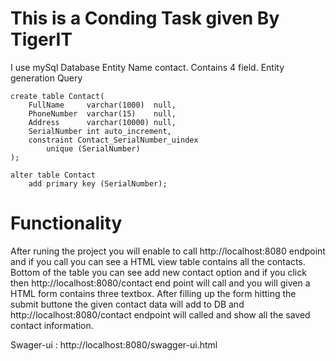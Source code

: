 # This is a Conding Task given By TigerIT
I use mySql Database
Entity Name contact. Contains 4 field.
Entity generation Query

```
create table Contact(
    FullName     varchar(1000)  null,
    PhoneNumber  varchar(15)    null,
    Address      varchar(10000) null,
    SerialNumber int auto_increment,
    constraint Contact_SerialNumber_uindex
        unique (SerialNumber)
);

alter table Contact
    add primary key (SerialNumber);
```

# Functionality

After runing the project you will enable to call 
http://localhost:8080 endpoint and if you call you can see a HTML view table contains all the contacts. 
Bottom of the table you can see add new contact option and if you click then http://localhost:8080/contact end point will call and you will given a 
HTML form contains three textbox. After filling up the form hitting the submit buttone the given contact data 
will add to DB and http://localhost:8080/contact
endpoint will called and show all the saved contact information.

Swager-ui : http://localhost:8080/swagger-ui.html
